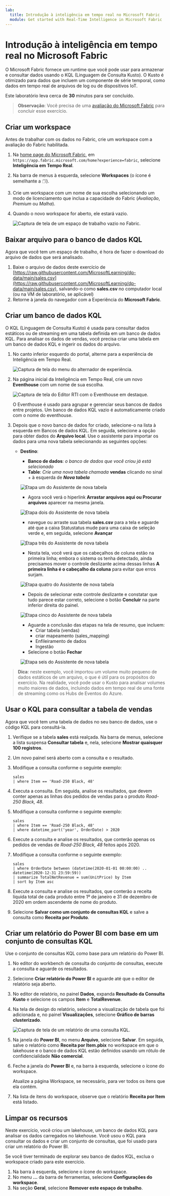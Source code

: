 ```yaml
---
lab:
  title: Introdução à inteligência em tempo real no Microsoft Fabric
  module: Get started with Real-Time Intelligence in Microsoft Fabric
---
```


# Introdução à inteligência em tempo real no Microsoft Fabric

O Microsoft Fabric fornece um runtime que você pode usar para armazenar e consultar dados usando o KQL (Linguagem de Consulta Kusto). O Kusto é otimizado para dados que incluem um componente de série temporal, como dados em tempo real de arquivos de log ou de dispositivos IoT.

Este laboratório leva cerca de **30** minutos para ser concluído.

> **Observação**: Você precisa de uma [avaliação do Microsoft Fabric](https://learn.microsoft.com/fabric/get-started/fabric-trial) para concluir esse exercício.

## Criar um workspace

Antes de trabalhar com os dados no Fabric, crie um workspace com a avaliação do Fabric habilitada.

1. Na [home page do Microsoft Fabric](https://app.fabric.microsoft.com/home?experience=fabric), em `https://app.fabric.microsoft.com/home?experience=fabric`, selecione **Inteligência em Tempo Real**.
1. Na barra de menus à esquerda, selecione **Workspaces** (o ícone é semelhante a &#128455;).
1. Crie um workspace com um nome de sua escolha selecionando um modo de licenciamento que inclua a capacidade do Fabric (*Avaliação*, *Premium* ou *Malha*).
1. Quando o novo workspace for aberto, ele estará vazio.

    ![Captura de tela de um espaço de trabalho vazio no Fabric.](./Images/new-workspace.png)

## Baixar arquivo para o banco de dados KQL

Agora que você tem um espaço de trabalho, é hora de fazer o download do arquivo de dados que será analisado.

1. Baixe o arquivo de dados deste exercício de [https://raw.githubusercontent.com/MicrosoftLearning/dp-data/main/sales.csv](https://raw.githubusercontent.com/MicrosoftLearning/dp-data/main/sales.csv), salvando-o como **sales.csv** no computador local (ou na VM de laboratório, se aplicável)
1. Retorne à janela do navegador com a Experiência do **Microsoft Fabric**.

## Criar um banco de dados KQL

O KQL (Linguagem de Consulta Kusto) é usada para consultar dados estáticos ou de streaming em uma tabela definida em um banco de dados KQL. Para analisar os dados de vendas, você precisa criar uma tabela em um banco de dados KQL e ingerir os dados do arquivo.

1. No canto inferior esquerdo do portal, alterne para a experiência de Inteligência em Tempo Real.

    ![Captura de tela do menu do alternador de experiência.](./Images/fabric-real-time.png)

2. Na página inicial da Inteligência em Tempo Real, crie um novo **Eventhouse** com um nome de sua escolha.

   ![Captura de tela do Editor RTI com o Eventhouse em destaque.](./Images/create-kql-db.png)

   O Eventhouse é usado para agrupar e gerenciar seus bancos de dados entre projetos. Um banco de dados KQL vazio é automaticamente criado com o nome do eventhouse.
   
3. Depois que o novo banco de dados for criado, selecione-o na lista à esquerda em Bancos de dados KQL. Em seguida, selecione a opção para obter dados do **Arquivo local**. Use o assistente para importar os dados para uma nova tabela selecionando as seguintes opções:
    - **Destino**:
        - **Banco de dados**: *o banco de dados que você criou já está selecionado*
        - **Table**: *Crie uma nova tabela chamada* **vendas** clicando no sinal + à esquerda de ***Nova tabela***

        ![Etapa um do Assistente de nova tabela](./Images/import-wizard-local-file-1.png?raw=true)

        - Agora você verá o hiperlink **Arrastar arquivos aqui ou Procurar arquivos** aparecer na mesma janela.

        ![Etapa dois do Assistente de nova tabela](./Images/import-wizard-local-file-2.png?raw=true)

        - navegue ou arraste sua tabela **sales.csv** para a tela e aguarde até que a caixa Statustatus mude para uma caixa de seleção verde e, em seguida, selecione **Avançar**

        ![Etapa três do Assistente de nova tabela](./Images/import-wizard-local-file-3.png?raw=true)

        - Nesta tela, você verá que os cabeçalhos de coluna estão na primeira linha; embora o sistema os tenha detectado, ainda precisamos mover o controle deslizante acima dessas linhas **A primeira linha é o cabeçalho da coluna** para evitar que erros surjam.
        
        ![Etapa quatro do Assistente de nova tabela](./Images/import-wizard-local-file-4.png?raw=true)

        - Depois de selecionar este controle deslizante e constatar que tudo parece estar correto, selecione o botão **Concluir** na parte inferior direita do painel.

        ![Etapa cinco do Assistente de nova tabela](./Images/import-wizard-local-file-5.png?raw=true)

        - Aguarde a conclusão das etapas na tela de resumo, que incluem:
            - Criar tabela (vendas)
            - criar mapeamento (sales_mapping)
            - Enfileiramento de dados
            - Ingestão
        - Selecione o botão **Fechar**

        ![Etapa seis do Assistente de nova tabela](./Images/import-wizard-local-file-6.png?raw=true)

> **Dica**: neste exemplo, você importou um volume muito pequeno de dados estáticos de um arquivo, o que é útil para os propósitos do exercício. Na realidade, você pode usar o Kusto para analisar volumes muito maiores de dados, incluindo dados em tempo real de uma fonte de streaming como os Hubs de Eventos do Azure.

## Usar o KQL para consultar a tabela de vendas

Agora que você tem uma tabela de dados no seu banco de dados, use o código KQL para consultá-la.

1. Verifique se a tabela **sales** está realçada. Na barra de menus, selecione a lista suspensa **Consultar tabela** e, nela, selecione **Mostrar quaisquer 100 registros**.

2. Um novo painel será aberto com a consulta e o resultado. 

3. Modifique a consulta conforme o seguinte exemplo:

    ```kusto
   sales
   | where Item == 'Road-250 Black, 48'
    ```

4. Executa a consulta. Em seguida, analise os resultados, que devem conter apenas as linhas dos pedidos de vendas para o produto *Road-250 Black, 48*.

5. Modifique a consulta conforme o seguinte exemplo:

    ```kusto
   sales
   | where Item == 'Road-250 Black, 48'
   | where datetime_part('year', OrderDate) > 2020
    ```

6. Execute a consulta e analise os resultados, que conterão apenas os pedidos de vendas de *Road-250 Black, 48* feitos após 2020.

7. Modifique a consulta conforme o seguinte exemplo:

    ```kusto
   sales
   | where OrderDate between (datetime(2020-01-01 00:00:00) .. datetime(2020-12-31 23:59:59))
   | summarize TotalNetRevenue = sum(UnitPrice) by Item
   | sort by Item asc
    ```

8. Execute a consulta e analise os resultados, que conterão a receita líquida total de cada produto entre 1º de janeiro e 31 de dezembro de 2020 em ordem ascendente de nome do produto.
9. Selecione **Salvar como um conjunto de consultas KQL** e salve a consulta como **Receita por Produto**.

## Criar um relatório do Power BI com base em um conjunto de consultas KQL

Use o conjunto de consultas KQL como base para um relatório do Power BI.

1. No editor do workbench de consulta do conjunto de consultas, execute a consulta e aguarde os resultados.
2. Selecione **Criar relatório do Power BI** e aguarde até que o editor de relatório seja aberto.
3. No editor de relatório, no painel **Dados**, expanda **Resultado da Consulta Kusto** e selecione os campos **Item** e **TotalRevenue**.
4. Na tela de design do relatório, selecione a visualização de tabela que foi adicionada e, no painel **Visualizações**, selecione **Gráfico de barras clusterizado**.

    ![Captura de tela de um relatório de uma consulta KQL.](./Images/kql-report.png)

5. Na janela do **Power BI**, no menu **Arquivo**, selecione **Salvar**. Em seguida, salve o relatório como **Receita por Item.pbix** no workspace em que o lakehouse e o banco de dados KQL estão definidos usando um rótulo de confidencialidade **Não comercial**.
6. Feche a janela do **Power BI** e, na barra à esquerda, selecione o ícone do workspace.

    Atualize a página Workspace, se necessário, para ver todos os itens que ela contém.

7. Na lista de itens do workspace, observe que o relatório **Receita por Item** está listado.

## Limpar os recursos

Neste exercício, você criou um lakehouse, um banco de dados KQL para analisar os dados carregados no lakehouse. Você usou o KQL para consultar os dados e criar um conjunto de consultas, que foi usado para criar um relatório do Power BI.

Se você tiver terminado de explorar seu banco de dados KQL, exclua o workspace criado para este exercício.

1. Na barra à esquerda, selecione o ícone do workspace.
2. No menu **…** da barra de ferramentas, selecione **Configurações do workspace**.
3. Na seção **Geral**, selecione **Remover este espaço de trabalho**.
